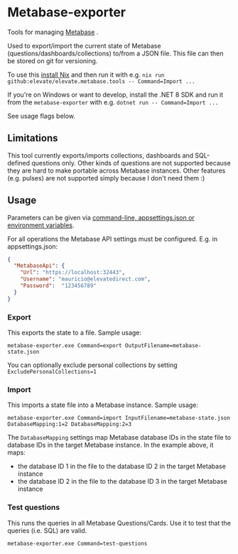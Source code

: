 # Metabase-exporter

Tools for managing [Metabase](https://www.metabase.com/) .

Used to export/import the current state of Metabase (questions/dashboards/collections) to/from a JSON file. 
This file can then be stored on git for versioning.

To use this [install Nix](https://github.com/DeterminateSystems/nix-installer?tab=readme-ov-file#the-determinate-nix-installer) and then run it with e.g. `nix run github:elevate/elevate.metabase.tools -- Command=Import ...`

If you're on Windows or want to develop, install the .NET 8 SDK and run it from the `metabase-exporter` with e.g. `dotnet run -- Command=Import ...`

See usage flags below.

## Limitations

This tool currently exports/imports collections, dashboards and SQL-defined questions only. 
Other kinds of questions are not supported because they are hard to make portable across Metabase instances.
Other features (e.g. pulses) are not supported simply because I don't need them :)

## Usage

Parameters can be given via [command-line, appsettings.json or environment variables](https://learn.microsoft.com/en-us/dotnet/core/extensions/configuration-providers).

For all operations the Metabase API settings must be configured. E.g. in appsettings.json:

```json
{
  "MetabaseApi": {
    "Url": "https://localhost:32443",
    "Username": "mauricio@elevatedirect.com",
    "Password":  "123456789"
  }
}
```

### Export

This exports the state to a file. Sample usage:

`metabase-exporter.exe Command=export OutputFilename=metabase-state.json`

You can optionally exclude personal collections by setting `ExcludePersonalCollections=1`

### Import

This imports a state file into a Metabase instance. Sample usage:

`metabase-exporter.exe Command=import InputFilename=metabase-state.json DatabaseMapping:1=2 DatabaseMapping:2=3`

The `DatabaseMapping` settings map Metabase database IDs in the state file to database IDs in the target Metabase instance.
In the example above, it maps:
* the database ID 1 in the file to the database ID 2 in the target Metabase instance
* the database ID 2 in the file to the database ID 3 in the target Metabase instance

### Test questions

This runs the queries in all Metabase Questions/Cards. Use it to test that the queries (i.e. SQL) are valid.

`metabase-exporter.exe Command=test-questions`
